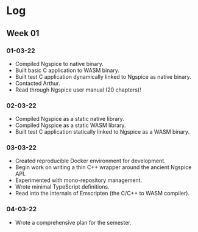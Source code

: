 # Log

## Week 01

### 01-03-22

- Compiled Ngspice to native binary.
- Built basic C application to WASM binary.
- Built test C application dynamically linked to Ngspice as native binary.
- Contacted Arthur.
- Read through Ngspice user manual (20 chapters)!

### 02-03-22

- Compiled Ngspice as a static native library.
- Compiled Ngspice as a static WASM library.
- Built test C application statically linked to Ngspice as a WASM binary.

### 03-03-22

- Created reproducible Docker environment for development.
- Begin work on writing a thin C++ wrapper around the ancient Ngspice API.
- Experimented with mono-repository management.
- Wrote minimal TypeScript definitions.
- Read into the internals of Emscripten (the C/C++ to WASM compiler).

### 04-03-22

- Wrote a comprehensive plan for the semester.
